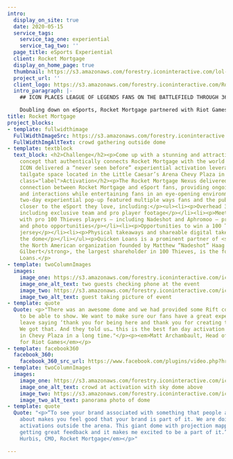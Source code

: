 ```yaml
---
intro:
  display_on_site: true
  date: 2020-05-15
  service_tags:
    service_tag_one: experiential
    service_tag_two: ''
  page_title: eSports Experiential
  client: Rocket Mortgage
  display_on_home_page: true
  thumbnail: https://s3.amazonaws.com/forestry.iconinteractive.com/lol-thumb.jpg
  project_url: ''
  client_logo: https://s3.amazonaws.com/forestry.iconinteractive.com/RocketMortgage.png
  intro_paragraph: |-
    ## ICON PLACES LEAGUE OF LEGENDS FANS ON THE BATTLEFIELD THROUGH 360 PROJECTION AT THE LCS 2019 TAILGATE PARTY

    Doubling down on eSports, Rocket Mortgage partnered with Riot Games to bring League of Legends to Detroit as presenting sponsor of the LCS Summer Finals.
title: Rocket Mortgage
project_blocks:
- template: fullwidthimage
  FullWidthImageSrc: https://s3.amazonaws.com/forestry.iconinteractive.com/icon_rocket_mortgage_outside.jpg
  FullWidthImgAltText: crowd gathering outside dome
- template: textblock
  text_block: <h2>Challenge</h2><p>Come up with a stunning and attractive experiential
    concept that authentically connects Rocket Mortgage with the world of eSports.
    ICON delivered a “never seen before” experiential activation leveraging a 40’x40’
    tailgate space located in the Little Caesar’s Arena Chevy Plaza in Detroit, Michigan.</p><h2
    class="label">Activation</h2><p>The Rocket Mortgage Nexus delivered a genuine
    connection between Rocket Mortgage and eSport fans, providing ongoing dialogue
    and interactions while entertaining fans in an eye-opening environment.</p><p>Our
    two-day experiential pop-up featured multiple ways fans and the public could get
    closer to the eSport they love, including:</p><ul><li><p>Overhead 360 gameplay
    including exclusive team and pro player footage</p></li><li><p>Meet and greets
    with pro 100 Thieves players – including Nadeshot and Aphromoo – provided autograph
    and photo opportunities</p></li><li><p>Opportunities to win a 100 Thieves autographed
    jersey</p></li><li><p>Physical takeaways and shareable digital takeaways throughout
    the dome</p></li></ul><p>Quicken Loans is a prominent partner of <strong>100 Thieves</strong>,
    the North American organization founded by Matthew “Nadeshot” Haag in 2017. <strong>Dan
    Gilbert</strong>, the largest shareholder in 100 Thieves, is the founder of Quicken
    Loans.</p>
- template: twoColumnImages
  images:
    image_one: https://s3.amazonaws.com/forestry.iconinteractive.com/icon_rocket_mortgage_tall_left.jpg
    image_one_alt_text: two guests checking phone at the event
    image_two: https://s3.amazonaws.com/forestry.iconinteractive.com/icon_rocket_mortgage_tall_right.jpg
    image_two_alt_text: guest taking picture of event
- template: quote
  Quote: <p>"There was an awesome dome and we had provided some Rift content for them
    to be able to show. We want to make sure our fans have a great experience and
    leave saying ‘thank you for being here and thank you for creating this experience.’
    We got that. And they told us… this is the best fan day activation we have seen
    in Chevy Plaza in a long time."</p><p><em>Matt Archambault, Head of NA Partnerships
    for Riot Games</em></p>
- template: facebook360
  facebook_360:
    facebook_360_src_url: https://www.facebook.com/plugins/video.php?href=https%3A%2F%2Fwww.facebook.com%2Ficoninteractive%2Fvideos%2F841727376222383%2F&show_text=false&width=734&appId=192530658855251&height=415
- template: twoColumnImages
  images:
    image_one: https://s3.amazonaws.com/forestry.iconinteractive.com/icon_rocket_mortgage_small_left.jpg
    image_one_alt_text: crowd at activation with sky dome above
    image_two: https://s3.amazonaws.com/forestry.iconinteractive.com/icon_rocket_mortgage_small_right.jpg
    image_two_alt_text: panorama photo of dome
- template: quote
  Quote: "<p>“To see your brand associated with something that people are so excited
    about makes you feel good that your brand is part of it. We are doing really amazing
    activations outside the arena. This giant dome with projection mapping. We are
    getting great feedback and it makes me excited to be a part of it.”</p><p><em>Casey
    Hurbis, CMO, Rocket Mortgage</em></p>"

---
```

